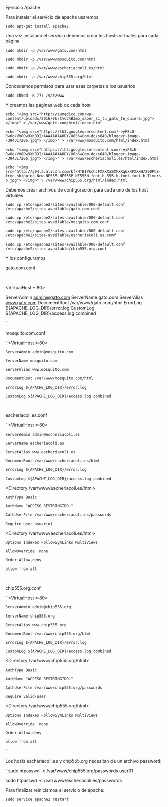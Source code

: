 Ejercicio Apache

Para instalar el servicio de apache usaremos

`
sudo apt-get install apache2
`

Una vez instalado el servicio debemos crear los hosts virtuales para cada página

`
sudo mkdir -p /var/www/gato.com/html
`

`
sudo mkdir -p /var/www/mosquito.com/html
`

`
sudo mkdir -p /var/www/escheriacholi.es/html
`

`
sudo mkdir -p /var/www/chip555.org/html
`

Concedemos permisos para usar esas carpetas a los usuarios

`
sudo chmod -R 777 /var/www
`

Y creamos las páginas web de cada host

`
echo "<img src="http://sumedico.com/wp-content/uploads/2016/06/C%C3%B3mo_saber_si_tu_gato_te_quiere.jpg"> </img>" > /var/www/gato.com/html/index.html
`

`
echo "<img src="https://lh3.googleusercontent.com/-eyP8zU-Rw6g/VV8Dw9XKB3I/AAAAAAAAHDY/O0b6wGom-dg/s640/blogger-image--394317206.jpg"> </img>" > /var/www/mosquito.com/html/index.html
`

`
echo "<img src="hhttps://lh3.googleusercontent.com/-eyP8zU-Rw6g/VV8Dw9XKB3I/AAAAAAAAHDY/O0b6wGom-dg/s640/blogger-image--394317206.jpg"> </img>" > /var/www/escheriacholi.es/html/index.html
`

`
echo "<img src="http://g04.a.alicdn.com/kf/HTB1PkchJFXXXXaSXFXXq6xXFXXXH/200PCS-free-shipping-New-NE555-NE555P-NE555N-font-b-555-b-font-font-b-Timers-b.jpg"> </img>" > /var/www/chip555.org/html/index.html
`

Debemos crear archivos de configuración para cada uno de los host virtuales

`
sudo cp /etc/apache2/sites-available/000-default.conf /etc/apache2/sites-available/gato.com.conf
`

`
sudo cp /etc/apache2/sites-available/000-default.conf /etc/apache2/sites-available/mosquito.com.conf
`

`
sudo cp /etc/apache2/sites-available/000-default.conf /etc/apache2/sites-available/escheriacoli.es.conf
`

`
sudo cp /etc/apache2/sites-available/000-default.conf /etc/apache2/sites-available/chip555.org.conf
`

Y los configuramos


gato.com.conf


`

<VirtualHost *:80>

ServerAdmin admin@gato.com
    ServerName gato.com
    ServerAlias www.gato.com
    DocumentRoot /var/www/gato.com/html
    ErrorLog ${APACHE_LOG_DIR}/error.log
    CustomLog ${APACHE_LOG_DIR}/access.log combined
</VirtualHost>

`

mosquito.com.conf

`
<VirtualHost *:80>

    ServerAdmin admin@mosquito.com

    ServerName mosquito.com

    ServerAlias www.mosquito.com

    DocumentRoot /var/www/mosquito.com/html

    ErrorLog ${APACHE_LOG_DIR}/error.log

    CustomLog ${APACHE_LOG_DIR}/access.log combined

</VirtualHost>
`

escheriacoli.es.conf

`
<VirtualHost *:80>

    ServerAdmin admin@escheriacoli.es

    ServerName escheriacoli.es

    ServerAlias www.escheriacoli.es

    DocumentRoot /var/www/escheriacoli.es/html

    ErrorLog ${APACHE_LOG_DIR}/error.log

    CustomLog ${APACHE_LOG_DIR}/access.log combined

</VirtualHost>

<Directory /var/www/escheriacoli.es/html>

	AuthType Basic

	AuthName "ACCESO RESTRINGIDO."
	
    AuthUserFile /var/www/escheriacoli.es/passwords

	Require user usuario1

</Directory>

<Directory /var/www/escheriacoli.es/html>        

	Options Indexes FollowSymLinks MultiViews

	AllowOverride  none

	Order Allow,deny

	allow from all

</Directory>
`

chip555.org.conf

`
<VirtualHost *:80>

    ServerAdmin admin@chip555.org

    ServerName chip555.org

    ServerAlias www.chip555.org

    DocumentRoot /var/www/chip555.org/html

    ErrorLog ${APACHE_LOG_DIR}/error.log

    CustomLog ${APACHE_LOG_DIR}/access.log combined

</VirtualHost>

<Directory /var/www/chip555.org/html>

	AuthType Basic

	AuthName "ACCESO RESTRINGIDO."

	AuthUserFile /var/www/chip555.org/passwords

	Require valid-user

</Directory>

<Directory /var/www/chip555.org/html>        

	Options Indexes FollowSymLinks MultiViews

	AllowOverride  none

	Order Allow,deny

	allow from all

</Directory>
`

Los hosts escheriacoli.es y chip555.org necesitan de un archivo password:

`
sudo htpasswd -c /var/www/chip555.org/passwords user01

sudo htpasswd -c /var/www/escheriacoli.es/passwords
`

Para finalizar reiniciamos el servicio de apache:

`
sudo service apache2 restart
`
